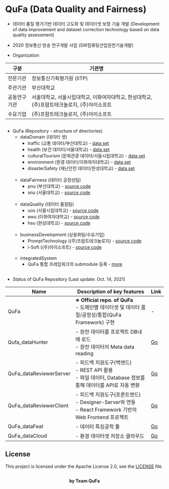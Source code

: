 # **QuFa** (Data **Qu**ality and **Fa**irness)

- 데이터 품질 평가기반 데이터 고도화 및 데이터셋 보정 기술 개발 (Development of data improvement and dataset correction technology based on data quality assessment)

- 2020 정보통신·방송 연구개발 사업 (SW컴퓨팅산업원천기술개발)

- Organization

| 구분 | 기관명 |
| ------ | ------ |
| 전문기관 | 정보통신기획평가원 (IITP) |
| 주관기관 | 부산대학교 |
| 공동연구기관 | 서울대학교, 서울시립대학교, 이화여자대학교, 한성대학교, (주)프람트테크놀로지, (주)아이소프트 |
| 수요기업 | (주)프람트테크놀로지, (주)아이소프트 |

##

<ul>
    <li>
      <label>QuFa (Repository - structure of directories)</label>
      <ul>
        <li>
          <label>dataDomain (데이터 셋)</label>
          <ul>
            <li>
                <label>traffic (교통 데이터/부산대학교) - <a href="https://gitlab.com/qufa/qufa/-/tree/master/dataDomain/traffic/dataSet">data set</a></label>
            </li>
            <li>
                <label>health (보건 데이터/서울대학교) - <a href="https://gitlab.com/qufa/qufa/-/tree/master/dataDomain/health/dataSet">data set</a></label>
            </li>
            <li>
                <label>culturalTourism (문화관광 데이터/서울시립대학교) - <a href="https://gitlab.com/qufa/qufa/-/tree/master/dataDomain/culturalTourism/dataSet">data set</a></label>
            </li>
            <li>
                <label>environment (환경 데이터/이화여자대학교) - <a href="https://gitlab.com/qufa/qufa/-/tree/master/dataDomain/environment/dataSet">data set</a></label>
            </li>
            <li>
                <label>disasterSafety (재난안전 데이터/한성대학교) - <a href="https://gitlab.com/qufa/qufa/-/tree/master/dataDomain/disasterSafety/dataSet">data set</a></label>
            </li>
          </ul>
        </li><br>
        <li>
          <label>dataFairness (데이터 공정성팀)</label>
          <ul>
            <li>
                <label>pnu (부산대학교) - <a href=https://gitlab.com/qufa/qufa/-/tree/master/dataFairness/pnu>source code</a></label>
            </li>
            <li>
                <label>snu (서울대학교) - <a href=https://gitlab.com/qufa/qufa/-/tree/master/dataFairness/snu>source code</a></label>
            </li>
          </ul>
        </li><br>
        <li>
          <label>dataQuality (데이터 품질팀)</label>
          <ul>
            <li>
                <label>uos (서울시립대학교) - <a href=https://gitlab.com/qufa/qufa/-/tree/master/dataQuality/uos>source code</a></label>
            </li>
            <li>
                <label>ewu (이화여자대학교) - <a href=https://gitlab.com/qufa/qufa/-/tree/master/dataQuality/ewu>source code</a></label>
            </li>
            <li>
                <label>hsu (한성대학교) - <a href=https://gitlab.com/qufa/qufa/-/tree/master/dataQuality/hsu>source code</a></label>
            </li>
          </ul>
        </li><br>
        <li>
          <label>businessDevelopment (상용화팀/수요기업)</label>
          <ul>
            <li>
                <label>PromptTechnology ((주)프람트테크놀로지) - <a href=https://gitlab.com/qufa/qufa/-/tree/master/businessDevelopment/PromptTechnology>source code</a></label>
            </li>
            <li>
                <label>i-Soft ((주)아이소프트) - <a href=https://gitlab.com/qufa/qufa/-/tree/master/businessDevelopment/I-Soft>source code</a></label>
            </li>
          </ul>
        </li><br>
        <li>
          <label>integratedSystem</label>
          <ul>
            <li>
                <label>QuFa 통합 프레임워크의 submodule 등록 - <a href=https://gitlab.com/qufa/qufa/-/tree/master/integratedSystem>more</a></label>
            </li>            
          </ul>
        </li>
      </ul>
    </li>
</ul>

##
- Status of QuFa Repository (Last update: Oct. 14, 2021)

| Name | Description of key features  | Link |
| ------ | ------ | ------ |
| QuFa | **※ Official repo. of QuFa**<br> - 도메인별 데이터셋 및 데이터 품질/공정성/통합(QuFa Framework) 구현 | - |
| Qufa_dataHunter | - 원천 데이터를 프로젝트 DB내에 로드<br> - 원천 데이터의 Meta data reading | <a href=https://gitlab.com/qufa/qufa_datahunter target="_blank">Go</a> |
| QuFa_dataReviewerServer | - 피드백 지원도구(백엔드)<br> - REST API 활용<br> - 파일 데이터, Database 정보를 통해 데이터를 API로 자동 변환 | <a href=https://gitlab.com/qufa/qufa_datareviewerserver target="_blank">Go</a> |
| QuFa_dataReviewerClient | - 피드백 지원도구(프론트엔드)<br> - Designer-Server와 연동<br> - React Framework 기반의 Web Frontend 프로젝트 | <a href=https://gitlab.com/qufa/qufa_datareviewerclient target="_blank">Go</a> |
| QuFa_dataFeat | - 데이터 특징공학 툴<br> | <a href=https://github.com/oslab-ewha/qufafeat target="_blank">Go</a> |
| QuFa_dataCloud | - 환경 데이터셋 저장소 클라우드<br> | <a href=https://drive.google.com/drive/folders/15-z-NWTicGJeEkYsbKUXaoBcwZJT9IKC target="_blank">Go</a> |

## License
This project is licensed under the Apache License 2.0, see the [LICENSE](LICENSE) file.

##
<div align="center"><strong>by Team QuFa</strong></div>
